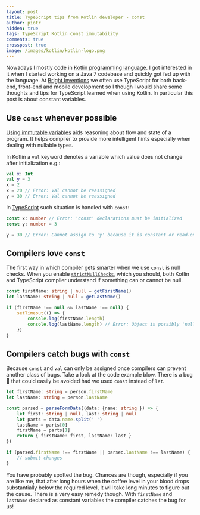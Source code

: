 ```yaml
---
layout: post
title: TypeScript tips from Kotlin developer - const
author: piotr
hidden: true
tags: TypeScript Kotlin const immutability
comments: true
crosspost: true
image: /images/kotlin/kotlin-logo.png
---
```


Nowadays I mostly code in [Kotlin programming language](https://kotlinlang.org/). I got interested in it when I started working on a Java 7 codebase and quickly got fed up with the language. At [Bright Inventions](https://brightinventions.pl) we often use TypeScript for both back-end, front-end and mobile development so I though I would share some thoughts and tips for TypeScript learned when using Kotlin. In particular this post is about constant variables.

## Use `const` whenever possible

[Using immutable variables](https://hackernoon.com/5-benefits-of-immutable-objects-worth-considering-for-your-next-project-f98e7e85b6ac) aids reasoning about flow and state of a program. It helps compiler to provide more intelligent hints especially when dealing with nullable types.

In Kotlin a `val` keyword denotes a variable which value does not change after initialization e.g.:

```kotlin
val x: Int
val y = 3
x = 2
x = 20 // Error: Val cannot be reassigned
y = 30 // Error: Val cannot be reassigned
```

In [TypeScript](https://www.typescriptlang.org/) such situation is handled with `const`:

```typescript
const x: number // Error: 'const' declarations must be initialized
const y: number = 3

y = 30 // Error: Cannot assign to 'y' because it is constant or read-only property
```

## Compilers love `const`

The first way in which compiler gets smarter when we use `const` is null checks. When you enable [`strictNullChecks`](https://www.typescriptlang.org/docs/handbook/compiler-options.html), which you should, both Kotlin and TypeScript compiler understand if something can or cannot be null.

```typescript
const firstName: string | null = getFirstName()
let lastName: string | null = getLastName()

if (firstName !== null && lastName !== null) {
    setTimeout(() => {
        console.log(firstName.length)
        console.log(lastName.length) // Error: Object is possibly 'null'
    })
}
```

## Compilers catch bugs with `const`

Because `const` and `val` can only be assigned once compilers can prevent another class of bugs. Take a look at the code example blow. There is a bug 🐛 that could easily be avoided had we used `const` instead of `let`.

```typescript
let firstName: string = person.firstName
let lastName: string = person.lastName

const parsed = parseFormData((data: {name: string }) => {
    let first: string | null, last: string | null
    let parts = data.name.split(' ')
    lastName = parts[0]
    firstName = parts[1]
    return { firstName: first, lastName: last }
})

if (parsed.firstName !== firstName || parsed.lastName !== lastName) { 
    // submit changes
}
```

You have probably spotted the bug. Chances are though, especially if you are like me, that after long hours when the coffee level in your blood drops substantially below the required level, it will take long minutes to figure out the cause. There is a very easy remedy though. With `firstName` and `lastName` declared as constant variables the compiler catches the bug for us!